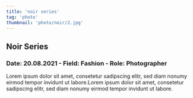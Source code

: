 ```yaml
---
title: 'noir series'
tag: 'photo'
thumbnail: 'photo/noir/2.jpg'
---
```



## Noir Series
### Date: 20.08.2021 - Field: Fashion - Role: Photographer

Lorem ipsum dolor sit amet, consetetur sadipscing elitr, sed diam nonumy eirmod tempor invidunt ut labore.Lorem ipsum dolor sit amet, consetetur sadipscing elitr, sed diam nonumy eirmod tempor invidunt ut labore.

<image-loader image="photo/noir"></image-loader>